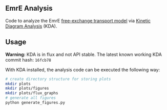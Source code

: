## EmrE Analysis

Code to analyze the EmrE [free-exchange transport model](https://doi.org/10.1085/jgp.201912437) via [Kinetic Diagram Analysis](https://github.com/Becksteinlab/kda) (KDA).

## Usage

**Warning:** KDA is in flux and not API stable. The latest known working KDA commit hash: `16fcb78`

With KDA installed, the analysis code can be executed the following way:

```bash
# create directory structure for storing plots
mkdir plots
mkdir plots/figures
mkdir plots/flux_graphs
# generate all figures
python generate_figures.py
```
